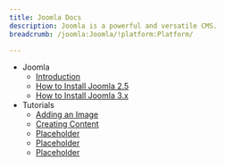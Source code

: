 ```yaml
---
title: Joomla Docs
description: Joomla is a powerful and versatile CMS.
breadcrumb: /joomla:Joomla/!platform:Platform/

---
```


* Joomla
    * [Introduction](INDEX.md)
    * [How to Install Joomla 2.5](install_joomla_25.md)
    * [How to Install Joomla 3.x](install_joomla_3x.md)
* Tutorials
    * [Adding an Image](#)
    * [Creating Content](#)
    * [Placeholder](#)
    * [Placeholder](#)
    * [Placeholder](#)
